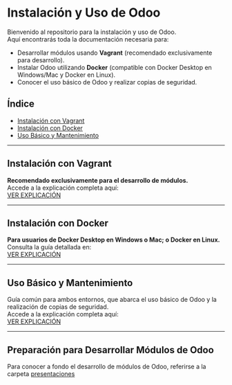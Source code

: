 # Instalación y Uso de Odoo

Bienvenido al repositorio para la instalación y uso de Odoo.  
Aquí encontrarás toda la documentación necesaria para:

- Desarrollar módulos usando **Vagrant** (recomendado exclusivamente para desarrollo).
- Instalar Odoo utilizando **Docker** (compatible con Docker Desktop en Windows/Mac y Docker en Linux).
- Conocer el uso básico de Odoo y realizar copias de seguridad.

## Índice
- [Instalación con Vagrant](#instalación-con-vagrant)
- [Instalación con Docker](#instalación-con-docker)
- [Uso Básico y Mantenimiento](#uso-básico-y-mantenimiento)

---

## Instalación con Vagrant

**Recomendado exclusivamente para el desarrollo de módulos.**  
Accede a la explicación completa aquí:  
[VER EXPLICACIÓN](./docs/VagrantSetupOdoo.md)

---

## Instalación con Docker

**Para usuarios de Docker Desktop en Windows o Mac; o Docker en Linux.**  
Consulta la guía detallada en:  
[VER EXPLICACIÓN](./docs/DockerOdooSetup.md)

---

## Uso Básico y Mantenimiento

Guía común para ambos entornos, que abarca el uso básico de Odoo y la realización de copias de seguridad.  
Accede a la explicación completa aquí:  
[VER EXPLICACIÓN](./docs/UsoYMantenimiento.md)

---

## Preparación para Desarrollar Módulos de Odoo

Para conocer a fondo el desarrollo de módulos de Odoo, referirse a la carpeta [presentaciones](./presentaciones/)